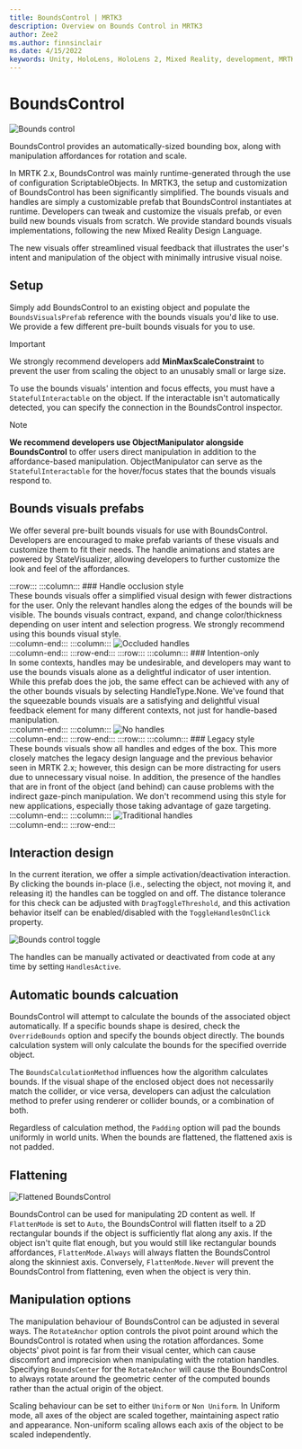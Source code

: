 ```yaml
---
title: BoundsControl | MRTK3
description: Overview on Bounds Control in MRTK3
author: Zee2
ms.author: finnsinclair
ms.date: 4/15/2022
keywords: Unity, HoloLens, HoloLens 2, Mixed Reality, development, MRTK, MRTK3, Bounds Control, BoundsControl
---
```


# BoundsControl

![Bounds control](../../../mrtk3-overview/images/UXBuildingBlocks/MRTK_UX_v3_BoundsControl.png)

BoundsControl provides an automatically-sized bounding box, along with manipulation affordances for rotation and scale.

In MRTK 2.x, BoundsControl was mainly runtime-generated through the use of configuration ScriptableObjects. In MRTK3, the setup and customization of BoundsControl has been significantly simplified. The bounds visuals and handles are simply a customizable prefab that BoundsControl instantiates at runtime. Developers can tweak and customize the visuals prefab, or even build new bounds visuals from scratch. We provide standard bounds visuals implementations, following the new Mixed Reality Design Language.

The new visuals offer streamlined visual feedback that illustrates the user's intent and manipulation of the object with minimally intrusive visual noise.

## Setup

Simply add BoundsControl to an existing object and populate the `BoundsVisualsPrefab` reference with the bounds visuals you'd like to use. We provide a few different pre-built bounds visuals for you to use.

> [!IMPORTANT]
> We strongly recommend developers add **MinMaxScaleConstraint** to prevent the user from scaling the object to an unusably small or large size.

To use the bounds visuals' intention and focus effects, you must have a `StatefulInteractable` on the object. If the interactable isn't automatically detected, you can specify the connection in the BoundsControl inspector.

> [!NOTE]
> **We recommend developers use ObjectManipulator alongside BoundsControl** to offer users direct manipulation in addition to the affordance-based manipulation. ObjectManipulator can serve as the `StatefulInteractable` for the hover/focus states that the bounds visuals respond to.

## Bounds visuals prefabs

We offer several pre-built bounds visuals for use with BoundsControl. Developers are encouraged to make prefab variants of these visuals and customize them to fit their needs. The handle animations and states are powered by StateVisualizer, allowing developers to further customize the look and feel of the affordances.


:::row:::
    :::column:::
        ### Handle occlusion style<br>
        These bounds visuals offer a simplified visual design with fewer distractions for the user. Only the relevant handles along the edges of the bounds will be visible. The bounds visuals contract, expand, and change color/thickness depending on user intent and selection progress. We strongly recommend using this bounds visual style.<br>
    :::column-end:::
        :::column:::
       ![Occluded handles](../../../mrtk3-overview/images/UXBuildingBlocks/BoundsControl/bc_occluded.png)<br>
    :::column-end:::
:::row-end:::
:::row:::
    :::column:::
        ### Intention-only<br>
        In some contexts, handles may be undesirable, and developers may want to use the bounds visuals alone as a delightful indicator of user intention. While this prefab does the job, the same effect can be achieved with any of the other bounds visuals by selecting HandleType.None. We've found that the squeezable bounds visuals are a satisfying and delightful visual feedback element for many different contexts, not just for handle-based manipulation.<br>
    :::column-end:::
        :::column:::
       ![No handles](../../../mrtk3-overview/images/UXBuildingBlocks/BoundsControl/bc_nohandles.png)<br>
    :::column-end:::
:::row-end:::
:::row:::
    :::column:::
        ### Legacy style<br>
        These bounds visuals show all handles and edges of the box. This more closely matches the legacy design language and the previous behavior seen in MRTK 2.x; however, this design can be more distracting for users due to unnecessary visual noise. In addition, the presence of the handles that are in front of the object (and behind) can cause problems with the indirect gaze-pinch manipulation. We don't recommend using this style for new applications, especially those taking advantage of gaze targeting.<br>
    :::column-end:::
        :::column:::
       ![Traditional handles](../../../mrtk3-overview/images/UXBuildingBlocks/BoundsControl/bc_legacy.png)<br>
    :::column-end:::
:::row-end:::

## Interaction design

In the current iteration, we offer a simple activation/deactivation interaction. By clicking the bounds in-place (i.e., selecting the object, not moving it, and releasing it) the handles can be toggled on and off. The distance tolerance for this check can be adjusted with `DragToggleThreshold`, and this activation behavior itself can be enabled/disabled with the `ToggleHandlesOnClick` property.

![Bounds control toggle](../../../mrtk3-overview/images/UXBuildingBlocks/BoundsControl/MRTK_BoundsControl_Toggle.png)

The handles can be manually activated or deactivated from code at any time by setting `HandlesActive`.

## Automatic bounds calcuation

BoundsControl will attempt to calculate the bounds of the associated object automatically. If a specific bounds shape is desired, check the `OverrideBounds` option and specify the bounds object directly. The bounds calculation system will only calculate the bounds for the specified override object.

The `BoundsCalculationMethod` influences how the algorithm calculates bounds. If the visual shape of the enclosed object does not necessarily match the collider, or vice versa, developers can adjust the calculation method to prefer using renderer or collider bounds, or a combination of both.

Regardless of calculation method, the `Padding` option will pad the bounds uniformly in world units. When the bounds are flattened, the flattened axis is not padded.

## Flattening

![Flattened BoundsControl](../../../mrtk3-overview/images/UXBuildingBlocks/BoundsControl/bc_flat.png)

BoundsControl can be used for manipulating 2D content as well. If `FlattenMode` is set to `Auto`, the BoundsControl will flatten itself to a 2D rectangular bounds if the object is sufficiently flat along any axis. If the object isn't quite flat enough, but you would still like rectangular bounds affordances, `FlattenMode.Always` will always flatten the BoundsControl along the skinniest axis. Conversely, `FlattenMode.Never` will prevent the BoundsControl from flattening, even when the object is very thin.

## Manipulation options

The manipulation behaviour of BoundsControl can be adjusted in several ways. The `RotateAnchor` option controls the pivot point around which the BoundsControl is rotated when using the rotation affordances. Some objects' pivot point is far from their visual center, which can cause discomfort and imprecision when manipulating with the rotation handles. Specifying `BoundsCenter` for the `RotateAnchor` will cause the BoundsControl to always rotate around the geometric center of the computed bounds rather than the actual origin of the object.

Scaling behaviour can be set to either `Uniform` or `Non Uniform`. In Uniform mode, all axes of the object are scaled together, maintaining aspect ratio and appearance. Non-uniform scaling allows each axis of the object to be scaled independently.